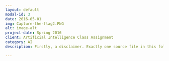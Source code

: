 ```yaml
---
layout: default
modal-id: 3
date: 2016-05-01
img: Capture-the-flag2.PNG
alt: image-alt
project-date: Spring 2016
client: Artificial Intelligence Class Assignment
category: AI
description: Firstly, a disclaimer. Exactly one source file in this folder is written by me - sak140130agent.java. Everything else was written by either UTD's Professor Vincent Ng, and is hosted here with his permission. To clarify, non of the UI or framework for this project was created by me - one AI agent contained therein is my creation. Our final project in my Artificial Intelligence class (shown here) was to write a pathfinding agent that would coordinate the movements of two triangles playing capture the flag with another two triangles. This project is more complicated than it appears - since each agent can only observe adjacent spaces, does not know its exact location, does not know the exact location of any enemies, it's partner, it's own flag, the enemies flag, or the map layout. Our final grade was based on our performance in a competition against the AI agents of our classmates. My agent came in first, beating 34 other students organized into 25 teams. My agent utilizes a modified version of A* pathfinding that attempts to deal with the problems of pathfinding through unknown terrain, uses the agent's compass to coordinate with its partner, and has a bit of higher level strategy in deciding whether to return to base to guard its own flag. In order to run the project, make sure you have a somewhat recent version of a Java Runtime Environment and a Java Development Kit. Then launch the project with "start.bat". Once the project starts, change the option under "Team 1" to ctf.agent.Sak140130agent. Feel free to change the board set (although my agent performs best on more complicated maps), delay (this controls how long it waits between each turn), and color map as you see fit. Then click "Un-pause" and watch the agents play out a game of capture the flag - my agents will be those on the left. You'll have to un-pause again after each capture of the flag. Download all the relevant files <a href="https://drive.google.com/open?id=0B0SYXy6axNB7WVZVVjRYSGRkSEE">here</a>.

---
```

